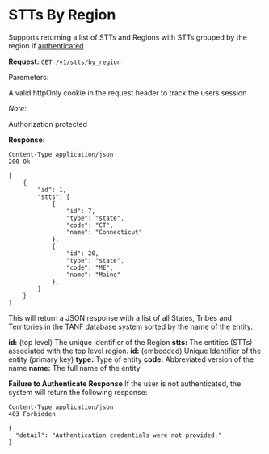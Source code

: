 # STTs By Region

Supports returning a list of STTs and Regions with STTs grouped by the region if [authenticated](./authentication.md)

**Request:**
`GET /v1/stts/by_region`

Paremeters:

A valid httpOnly cookie in the request header to track the users session

_Note:_

Authorization protected

**Response:**

```
Content-Type application/json
200 Ok

[
    {
        "id": 1,
        "stts": [
            {
                "id": 7,
                "type": "state",
                "code": "CT",
                "name": "Connecticut"
            },
            {
                "id": 20,
                "type": "state",
                "code": "ME",
                "name": "Maine"
            },
        ]
    }
]
```

This will return a JSON response with a list of all States, Tribes and Territories in the TANF database system sorted by the name of the entity.

**id:** (top level) The unique identifier of the Region
**stts:** The entities (STTs) associated with the top level region.
**id:** (embedded) Unique Identifier of the entity (primary key)
**type:** Type of entity
**code:** Abbreviated version of the name
**name:** The full name of the entity

**Failure to Authenticate Response**
If the user is not authenticated, the system will return the following response:
```
Content-Type application/json
403 Forbidden

{
  "detail": "Authentication credentials were not provided."
}
```
